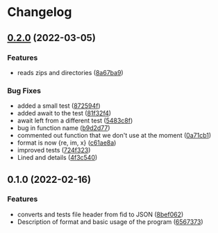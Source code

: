 # Changelog

## [0.2.0](https://github.com/cheminfo/varian-converter/compare/v0.1.0...v0.2.0) (2022-03-05)


### Features

* reads zips and directories ([8a67ba9](https://github.com/cheminfo/varian-converter/commit/8a67ba915cff4cdbb281528ab4c88f642b274c0b))


### Bug Fixes

* added a small test ([872594f](https://github.com/cheminfo/varian-converter/commit/872594fb302f365800b81a3463ef6597f211a5bb))
* added await to the test ([81f32f4](https://github.com/cheminfo/varian-converter/commit/81f32f49687d82e5f7486efe39d0042f5e9a8e8a))
* await left from a different test ([5483c8f](https://github.com/cheminfo/varian-converter/commit/5483c8ff4449157a8c724d334faaf708124111f0))
* bug in function name ([b9d2d77](https://github.com/cheminfo/varian-converter/commit/b9d2d77b0316f4d1147c69e7b9dfe90c17c1fa3a))
* commented out function that we don't use at the moment ([0a71cb1](https://github.com/cheminfo/varian-converter/commit/0a71cb18c436cdaee4ce9302f53b72718af1348e))
* format is now {re, im, x} ([c61ae8a](https://github.com/cheminfo/varian-converter/commit/c61ae8a98ae9c3186a274085dd994345a810247a))
* improved tests ([724f323](https://github.com/cheminfo/varian-converter/commit/724f323ab9dc727dc44bba7e441ddd2f44028c7e))
* Lined and details ([4f3c540](https://github.com/cheminfo/varian-converter/commit/4f3c540f236d3db2ff135138dab02772025f4a3b))

## 0.1.0 (2022-02-16)


### Features

* converts and tests file header from fid to JSON ([8bef062](https://www.github.com/cheminfo/varian-converter/commit/8bef06207dc948a46afa3632e3115365a5af6c97))
* Description of format and basic usage of the program ([6567373](https://www.github.com/cheminfo/varian-converter/commit/65673731ee09138d3e10fcabc6ef2453b6f1eead))

